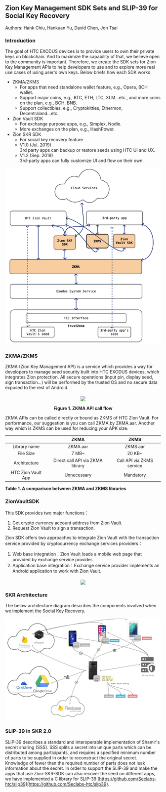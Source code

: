 ## Zion Key Management SDK Sets and SLIP-39 for Social Key Recovery

Authors: Hank Chiu, Hankuan Yu, David Chen, Jon Tsai

### Introduction

The goal of HTC EXODUS devices is to provide users to own their private keys on blockchain. And to maximize the capability of that, we believe open to the community is important. Therefore, we create the SDK sets for Zion Key Management APIs to help developers to use and to explore more real use cases of using user's own keys. Below briefs how each SDK works:

- ZKMA/ZKMS
  - For apps that need standalone wallet feature, e.g., Opera, BCH wallet.
  - Support major coins, e.g., BTC, ETH, LTC, XLM...etc., and more coins on the plan, e.g., BCH, BNB.
  - Support collectibles, e.g., Cryptokitties, Ethermon, Decentraland...etc.
- Zion Vault SDK
  - For exchange purpose apps, e.g., Simplex, Nodle.
  - More exchanges on the plan, e.g., HashPower.
- Zion SKR SDK
  - For social key recovery feature
  - V1.0 (Jul. 2019)  
    3rd party apps can backup or restore seeds using HTC UI and UX.
  - V1.2 (Sep. 2019)  
    3rd-party apps can fully customize UI and flow on their own.

![SDK](media/skr_sdk.png "SDK")


### ZKMA/ZKMS

ZKMA (Zion Key Management API) is a service which provides a way for developers to manage seed security built into HTC EXODUS devices, which integrates Zion protection. All secure operations (input pin, display seed, sign transaction…) will be performed by the trusted OS and no secure data exposed to the rest of Android.
<p align="center"><img src="https://raw.githubusercontent.com/wiki/htczion/ZKMA/image/1.png" align="middle" width="700"></p>
    
<p align="center"> <b>Figure 1. ZKMA API call flow</b></p>
  
ZKMA APIs can be called directly or bound as ZKMS of HTC Zion Vault. For performance, our suggestion is you can call ZKMA by ZKMA.aar. Another way which is ZKMS can be used for reducing your APK size. 

|   | ZKMA  | ZKMS  |
|:-:|:-:|:-:|
Library name|  ZKMA.aar |  ZKMS.aar |   |
File Size| 7 MB~  | 20 KB~  |   |
Architecture| Direct call API via ZKMA library  | Call API via ZKMS service  |   |
HTC Zion Vault App| Unnecessary  |  Mandatory |   |

<b>Table 1. A comparison between ZKMA and ZKMS libraries</b>


### ZionVaultSDK

This SDK provides two major functions：

1. Get crypto currency account address from Zion Vault.
2. Request Zion Vault to sign a transaction.

Zion SDK offers two approaches to integrate Zion Vault with the transaction service provided by cryptocurrency exchange services providers：  

1. Web base integration：Zion Vault loads a mobile web page that provided by exchange service provider.
2. Application base integration：Exchange service provider implements an Android application to work with Zion Vault.

<p align="center"><img src="https://github.com/htczion/ZionVaultSDK/wiki/media/28d4ce4b1cf38cfb03eafcbe6d79a94f.png" align="middle" width="700"></p>


### SKR Architecture

The below architecture diagram describes the components involved when we implement the Social Key Recovery.

![Architecture](media/skr_architecture.png "Architecture")


### SLIP-39 in SKR 2.0

SLIP-39 describes a standard and interoperable implementation of Shamir's secret sharing (SSS). SSS splits a secret into unique parts which can be distributed among participants, and requires a specified minimum number of parts to be supplied in order to reconstruct the original secret. Knowledge of fewer than the required number of parts does not leak information about the secret. In order to support the SLIP-39 and make the apps that use Zion-SKR-SDK can also recover the seed on different apps, we have implemented a C library for SLIP-39 
[https://github.com/Seclabs-htc/slip39](https://github.com/Seclabs-htc/slip39).

